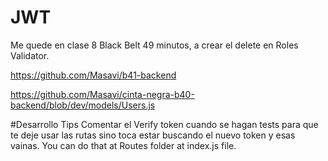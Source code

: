 # JWT
Me quede en clase 8 Black Belt 49 minutos, a crear el delete en Roles Validator.




https://github.com/Masavi/b41-backend


https://github.com/Masavi/cinta-negra-b40-backend/blob/dev/models/Users.js


#Desarrollo Tips
Comentar el Verify token cuando se hagan tests para que te deje usar las rutas sino toca estar buscando el nuevo token y esas vainas. You can do that at Routes folder at index.js file.
